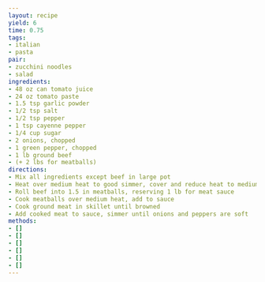 ```yaml
---
layout: recipe
yield: 6
time: 0.75
tags:
- italian
- pasta
pair:
- zucchini noodles
- salad
ingredients:
- 48 oz can tomato juice
- 24 oz tomato paste
- 1.5 tsp garlic powder
- 1/2 tsp salt
- 1/2 tsp pepper
- 1 tsp cayenne pepper
- 1/4 cup sugar
- 2 onions, chopped
- 1 green pepper, chopped
- 1 lb ground beef
- (+ 2 lbs for meatballs)
directions:
- Mix all ingredients except beef in large pot
- Heat over medium heat to good simmer, cover and reduce heat to medium low
- Roll beef into 1.5 in meatballs, reserving 1 lb for meat sauce
- Cook meatballs over medium heat, add to sauce
- Cook ground meat in skillet until browned
- Add cooked meat to sauce, simmer until onions and peppers are soft
methods:
- []
- []
- []
- []
- []
- []
---
```

